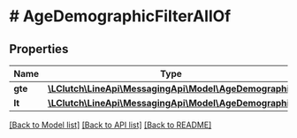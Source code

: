 # # AgeDemographicFilterAllOf

## Properties

Name | Type | Description | Notes
------------ | ------------- | ------------- | -------------
**gte** | [**\LClutch\LineApi\MessagingApi\Model\AgeDemographic**](AgeDemographic.md) |  | [optional]
**lt** | [**\LClutch\LineApi\MessagingApi\Model\AgeDemographic**](AgeDemographic.md) |  | [optional]

[[Back to Model list]](../../README.md#models) [[Back to API list]](../../README.md#endpoints) [[Back to README]](../../README.md)
